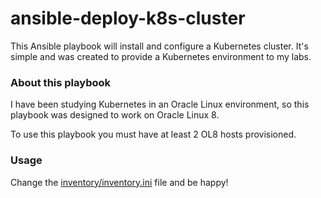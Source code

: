 # ansible-deploy-k8s-cluster

This Ansible playbook will install and configure a Kubernetes cluster. It's simple and was created to provide a Kubernetes environment to my labs.

### About this playbook

I have been studying Kubernetes in an Oracle Linux environment, so this playbook was designed to work on Oracle Linux 8.

To use this playbook you must have at least 2 OL8 hosts provisioned.

### Usage

Change the <a href='https://github.com/ambrisolla/ansible-deploy-k8s-cluster/blob/main/inventory/inventory.ini'>inventory/inventory.ini</a> file and be happy!
